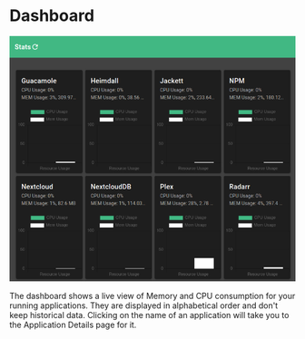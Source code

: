 # Dashboard

![Yacht Dashboard](Images/Yacht-Dashboard.png)

The dashboard shows a live view of Memory and CPU consumption for your running applications. They are displayed in alphabetical order and don't keep historical data. Clicking on the name of an application will take you to the Application Details page for it.